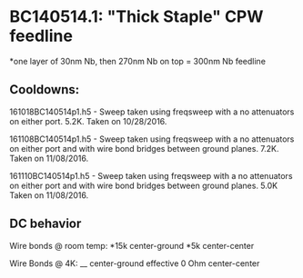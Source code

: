 BC140514.1: "Thick Staple" CPW feedline
==========================================

*one layer of 30nm Nb, then 270nm Nb on top = 300nm Nb feedline

Cooldowns:
-----------

161018BC140514p1.h5 - Sweep taken using freqsweep with a no attenuators on either port. 5.2K. Taken on 10/28/2016.

161108BC140514p1.h5 - Sweep taken using freqsweep with a no attenuators on either port and with wire bond bridges between ground planes. 7.2K. Taken on 11/08/2016.

161110BC140514p1.h5 - Sweep taken using freqsweep with a no attenuators on either port and with wire bond bridges between ground planes. 5.0K Taken on 11/08/2016.

DC behavior
-----------

Wire bonds @ room temp:
*15k center-ground
*5k center-center

Wire Bonds @ 4K:
 __ center-ground
effective 0 Ohm center-center
